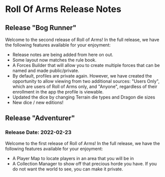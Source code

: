 # Roll Of Arms Release Notes
## Release "Bog Runner"
Welcome to the second release of Roll of Arms! In the full release, we have the following features available for your enjoyment:
* Release notes are being added from here on out.
* Some layout now matches the rule book.
* A Forces Builder that will allow you to create multiple forces that can be named and made public/private.
* By default, profiles are private again.  However, we have created the opportunity to allow viewing from two additional sources: "Users Only", which are users of Roll of Arms only, and "Anyone", regardless of their enrollment in the app the profile is viewable.
* Updated the dice by changing Terrain die types and Dragon die sizes
* New dice / new editions!

## Release "Adventurer"
### Release Date: 2022-02-23
Welcome to the first release of Roll of Arms! In the full release, we have the following features available for your enjoyment:
* A Player Map to locate players in an area that you will be in
* A Collection Manager to show off that precious horde you have. If you do not want the world to see, you can make it private.
